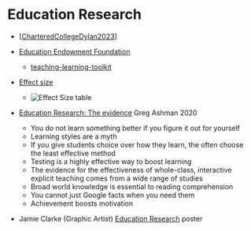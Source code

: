 Education Research
==================

* [[CharteredCollegeDylan2023]]

* [Education Endowment Foundation](https://educationendowmentfoundation.org.uk/)
    * [teaching-learning-toolkit](https://educationendowmentfoundation.org.uk/education-evidence/teaching-learning-toolkit)
* [Effect size](https://www.simplypsychology.org/effect-size.html)
    * ![Effect Size table](https://www.simplypsychology.org/cohen-d.jpg)


* [Education Research: The evidence](https://gregashman.wordpress.com/2020/11/13/education-research-the-evidence/) Greg Ashman 2020
    * You do not learn something better if you figure it out for yourself
    * Learning styles are a myth
    * If you give students choice over how they learn, the often choose the least effective method
    * Testing is a highly effective way to boost learning
    * The evidence for the effectiveness of whole-class, interactive explicit teaching comes from a wide range of studies
    * Broad world knowledge is essential to reading comprehension
    * You cannot just Google facts when you need them
    * Achievement boosts motivation
* Jamie Clarke (Graphic Artist) [Education Research](https://www.jamieleeclark.com/graphics) poster


[//begin]: # "Autogenerated link references for markdown compatibility"
[CharteredCollegeDylan2023]: conferences/CharteredCollegeDylan2023.md "Chartered College Annual Lecture - Dylan Wilam"
[//end]: # "Autogenerated link references"